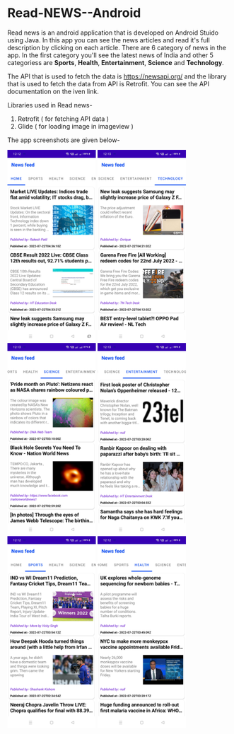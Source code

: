 # Read-NEWS--Android

Read news is an android application that is developed on Android Stuido using Java. In this app you can see the news articles and read it's full description by clicking on each article. There are 6 category of news in the app. In the first category you'll see the latest news of India and other 5 categoriess are **Sports**, **Health**, **Entertainment**, **Science** and **Technology**.

The API that is used to fetch the data is https://newsapi.org/ and the library that is used to fetch the data from API is Retrofit. You can see the API documentation on the iven link.

Libraries used in Read news-

1) Retrofit ( for fetching API data )
2) Glide ( for loading image in imageview )

The app screenshots are given below-

<p float="left">
  <img src="https://github.com/SahilMadridista/Read-NEWS--Android/blob/master/screenshots/1.jpg" width="200" />
  <img src="https://github.com/SahilMadridista/Read-NEWS--Android/blob/master/screenshots/2.jpg" width="200" />
  <img src="https://github.com/SahilMadridista/Read-NEWS--Android/blob/master/screenshots/3.jpg" width="200" />
  <img src="https://github.com/SahilMadridista/Read-NEWS--Android/blob/master/screenshots/4.jpg" width="200" />
  <img src="https://github.com/SahilMadridista/Read-NEWS--Android/blob/master/screenshots/5.jpg" width="200" />
  <img src="https://github.com/SahilMadridista/Read-NEWS--Android/blob/master/screenshots/6.jpg" width="200" />
</p>
